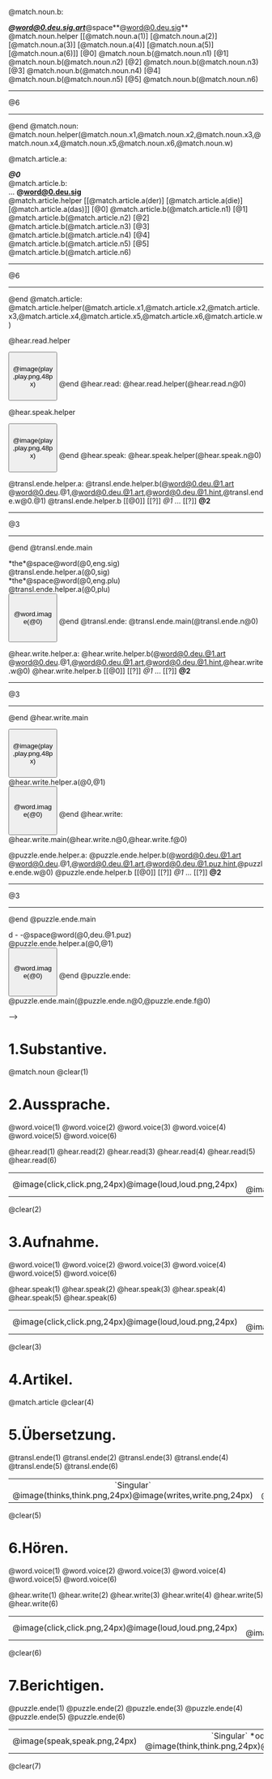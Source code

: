 <!--

author:   Henry Lehmann

email:    henry.lehmann@informatik.tu-freiberg.deu

version:  1

@onload.style: 1

@topic: Noun

@word1.eng.sig: tree
@word1.eng.plu: trees
@word1.deu.sig: Baum
@word1.deu.plu: Bäume
@word1.deu.sig.art: der
@word1.deu.plu.art: die
@word1.deu.sig.hint: - a u -
@word1.deu.plu.hint: - ä - - - -
@word1.deu.sig.puz: u a B m
@word1.deu.plu.puz: ä e u B m e
@word1.deu.sig.hint: B - - -
@word1.deu.plu.hint: - - - - e
@word1.deu.img: baum.png
@word1.deu.sig.voice: baum_s.mp3
@word1.deu.plu.voice: baum_p.mp3

@word2.eng.sig: flower
@word2.eng.plu: flowers
@word2.deu.sig: Blume
@word2.deu.plu: Blumen
@word2.deu.sig.art: die
@word2.deu.plu.art: die
@word2.deu.sig.hint: B - - m e
@word2.deu.plu.hint: - - u - e n
@word2.deu.sig.puz: e u B l m
@word2.deu.plu.puz: l m n B e u
@word2.deu.sig.puz.hint: B - u - e
@word2.deu.plu.puz.hint: B - u - e -
@word2.deu.img: blume.png
@word2.deu.sig.voice: blume_s.mp3
@word2.deu.plu.voice: blume_p.mp3

@word3.eng.sig: house
@word3.eng.plu: houses
@word3.deu.sig: Haus
@word3.deu.plu: Häuser
@word3.deu.sig.art: das
@word3.deu.plu.art: die
@word3.deu.sig.hint: H - -s
@word3.deu.plu.hint:  - ä - - e -
@word3.deu.sig.puz: s u H a
@word3.deu.plu.puz: u H e r ä u
@word3.deu.sig.puz.hint: H - u -
@word3.deu.plu.puz.hint: H - - s - r
@word3.deu.img: haus.png
@word3.deu.sig.voice: haus_s.mp3
@word3.deu.plu.voice: haus_p.mp3

@word4.eng.sig: field
@word4.eng.plu: fields
@word4.deu.sig: Wiese
@word4.deu.plu: Wiesen
@word4.deu.sig.art: die
@word4.deu.plu.art: die
@word4.deu.sig.hint: - - e - e
@word4.deu.plu.hint: - i - - e n
@word4.deu.sig.puz: s W e i e
@word4.deu.plu.puz: s W e e n i
@word4.deu.sig.puz.hint: W - - -
@word4.deu.plu.puz.hint: - - - - e n
@word4.deu.img: wiese.png
@word4.deu.sig.voice: wiese_s.mp3
@word4.deu.plu.voice: wiese_p.mp3

@word5.eng.sig: light
@word5.eng.plu: lights
@word5.deu.sig: Licht
@word5.deu.plu: Lichter
@word5.deu.sig.art: das
@word5.deu.plu.art: die
@word5.deu.sig.hint: - - c h -
@word5.deu.plu.hint: L - - - t e r
@word5.deu.sig.puz: h L c i t
@word5.deu.plu.puz: i h c t L e r
@word5.deu.sig.puz.hint: L - - - -
@word5.deu.plu.puz.hint: - i - - - e r
@word5.deu.img: licht.png
@word5.deu.sig.voice: licht_s.mp3
@word5.deu.plu.voice: licht_p.mp3

@word6.eng.sig: apple
@word6.eng.plu: apples
@word6.deu.sig: Apfel
@word6.deu.plu: Äpfel
@word6.deu.sig.art: der
@word6.deu.plu.art: die
@word6.deu.sig.hint: - - f - l
@word6.deu.plu.hint: Ä - - - l
@word6.deu.sig.puz: p e A l f
@word6.deu.plu.puz: f e p l Ä
@word6.deu.sig.puz.hint: - p - e -
@word6.deu.plu.puz.hint: - - f e -
@word6.deu.img: apfel.png
@word6.deu.sig.voice: apfel_s.mp3
@word6.deu.plu.voice: apfel_p.mp3

@match.noun.n1: 6
@match.noun.n2: 1
@match.noun.n3: 4
@match.noun.n4: 2
@match.noun.n5: 3
@match.noun.n6: 5
@match.noun.x1: ( ) ( ) ( ) ( ) ( ) (X)
@match.noun.x2: (X) ( ) ( ) ( ) ( ) ( )
@match.noun.x3: ( ) ( ) ( ) (X) ( ) ( )
@match.noun.x4: ( ) (X) ( ) ( ) ( ) ( )
@match.noun.x5: ( ) ( ) (X) ( ) ( ) ( )
@match.noun.x6: ( ) ( ) ( ) ( ) (X) ( )
@match.noun.w: Yeehaaaaaaaa!

@match.article.n1: 5
@match.article.n2: 4
@match.article.n3: 1
@match.article.n4: 3
@match.article.n5: 6
@match.article.n6: 2
@match.article.x1: ( ) ( ) (X)
@match.article.x2: ( ) (X) ( )
@match.article.x3: (X) ( ) ( )
@match.article.x4: ( ) ( ) (X)
@match.article.x5: (X) ( ) ( )
@match.article.x6: ( ) (X) ( )
@match.article.w: Sehr gut!

@hear.read.n1: 1
@hear.read.n2: 4
@hear.read.n3: 2
@hear.read.n4: 6
@hear.read.n5: 5
@hear.read.n6: 3
@hear.speak.n1: 2
@hear.speak.n2: 4
@hear.speak.n3: 6
@hear.speak.n4: 1
@hear.speak.n5: 5
@hear.speak.n6: 3

@transl.ende.n1: 3
@transl.ende.n2: 1
@transl.ende.n3: 4
@transl.ende.n4: 6
@transl.ende.n5: 5
@transl.ende.n6: 2
@transl.ende.w1.sig: Supii!
@transl.ende.w1.plu: Weiter so!
@transl.ende.w2.sig: Genau!
@transl.ende.w2.plu: Das ist dr Plural!
@transl.ende.w3.sig: Gut Gemacht!
@transl.ende.w3.plu: Gut Gemacht; :-)
@transl.ende.w4.sig: Ayaya! :-p
@transl.ende.w4.plu: Yeeehaaa!
@transl.ende.w5.sig: Miau!
@transl.ende.w5.plu: Miaaaau!
@transl.ende.w6.sig: Toll!
@transl.ende.w6.plu: Töller!

@hear.write.n1: 5
@hear.write.n2: 4
@hear.write.n3: 2
@hear.write.n4: 1
@hear.write.n5: 3
@hear.write.n6: 6
@hear.write.f1: sig
@hear.write.f2: plu
@hear.write.f3: plu
@hear.write.f4: sig
@hear.write.f5: sig
@hear.write.f6: plu
@hear.write.w1: Wooopie! :-D
@hear.write.w2: Gutii!
@hear.write.w3: Gutiiiiiii!
@hear.write.w4: Ayaya! ;-)
@hear.write.w5: Miau, Miau.
@hear.write.w6: Yesssss!

@puzzle.ende.n1: 4
@puzzle.ende.n2: 2
@puzzle.ende.n3: 1
@puzzle.ende.n4: 3
@puzzle.ende.n5: 6
@puzzle.ende.n6: 5
@puzzle.ende.f1: sig
@puzzle.ende.f2: plu
@puzzle.ende.f3: plu
@puzzle.ende.f4: sig
@puzzle.ende.f5: sig
@puzzle.ende.f6: plu
@puzzle.ende.w1: Super! :-D
@puzzle.ende.w2: Weiter so!
@puzzle.ende.w3: Gut Gemacht!
@puzzle.ende.w4: Ayaya!
@puzzle.ende.w5: Miau!
@puzzle.ende.w6: Toll! ;-)



@onload
(() => {
	var ltoc = document.getElementsByClassName("lia-toc")[0];
	var lfooter = document.getElementsByClassName("lia-footer")[0];
	var lnav = document.getElementById("lia-toolbar-nav");
	lnav.style.display = "none";
	lfooter.style.display = "none";
	ltoc.style.display = "none";
})();
@end



@clear
<p style="text-align: right;">
<button id="lia-clear" style="height: 96px; width: 96px;">@image(clear,clear.png,48px)</button>
<script>
document.getElementById("lia-clear").addEventListener(
	"click",
	() => {
		var num = String(document.location.href).split("#");
		var part = num[0].split("?");
		var lia = part[0];
		var base = part[1];
		document.location.href = lia + "?" + base + "?" + new Date()/1.0 + "#" + num[1];
	}
);
(() => {
	var num = String(document.location.href).split("#");
	var part = num[0].split("?");
	var lia = part[0];
	var base = part[1];
	if (part.length == 2 || part[2].split("&")[0] != "@0")
	{
		document.location.href = lia + "?" + base + "?@0&" + new Date()/1.0 + "#" + num[1];
	}
	else
	{
		var ltoc = document.getElementsByClassName("lia-toc")[0];
		var lfooter = document.getElementsByClassName("lia-footer")[0];
		var lnav = document.getElementById("lia-toolbar-nav");
		lnav.style.display = "none";
		lfooter.style.display = "none";
		ltoc.style.display = "none";
	}
})();
</script>
</p>
@end


@space: <span style="display:inline-block; width: 8px;"></span>
@word: @word@0.@1
@word.image.helper: <img src="www/@2/@1" width="48px" id="lia-word-image@0">
@word.image: @word.image.helper(@0,@word@0.deu.img,@topic)
@word.voice.helper: <audio src="www/@3/@2" preload="auto" id="lia-word-voice-@1@0"></audio>
@word.voice: @word.voice.helper(@0,sig,@word@0.deu.sig.voice,@topic) @word.voice.helper(@0,plu,@word@0.deu.plu.voice,@topic)
@audio: <audio src="www/mp3/@1" preload="auto" id="lia-audio-@0"></audio>
@image: <img src="www/img/@1" width="@2" id="lia-image-@0">



@match.noun.a: <div>*the*@space@word@0.eng.sig</div><!-- style = "transform: rotate(-67.5deg);" -->
@match.noun.b: <div>***@word@0.deu.sig.art***@space**@word@0.deu.sig**</div>
@match.noun.helper
[[@match.noun.a(1)] [@match.noun.a(2)] [@match.noun.a(3)] [@match.noun.a(4)] [@match.noun.a(5)] [@match.noun.a(6)]]
[@0] @match.noun.b(@match.noun.n1)
[@1] @match.noun.b(@match.noun.n2)
[@2] @match.noun.b(@match.noun.n3)
[@3] @match.noun.b(@match.noun.n4)
[@4] @match.noun.b(@match.noun.n5)
[@5] @match.noun.b(@match.noun.n6)
***********************************
@6
***********************************
@end
@match.noun: @match.noun.helper(@match.noun.x1,@match.noun.x2,@match.noun.x3,@match.noun.x4,@match.noun.x5,@match.noun.x6,@match.noun.w)



@match.article.a: <div>***@0***</div><!-- style = "transform: rotate(-22.5deg);" -->
@match.article.b: <div>... **@word@0.deu.sig**</div>
@match.article.helper
[[@match.article.a(der)] [@match.article.a(die)] [@match.article.a(das)]]
[@0] @match.article.b(@match.article.n1)
[@1] @match.article.b(@match.article.n2)
[@2] @match.article.b(@match.article.n3)
[@3] @match.article.b(@match.article.n4)
[@4] @match.article.b(@match.article.n5)
[@5] @match.article.b(@match.article.n6)
***********************************
@6
***********************************
@end
@match.article: @match.article.helper(@match.article.x1,@match.article.x2,@match.article.x3,@match.article.x4,@match.article.x5,@match.article.x6,@match.article.w)



@hear.read.helper
<tr><td style="text-align: center; vertical-align: middle;">
<button id="lia-hear-read-play@0" style="height: 96px; width: 96px;">@image(play,play.png,48px)</button>
</td><td style="text-align: center; vertical-align: middle;">
<div class="lia-hear-read-play@0" style="display: none;">***@word(@0,deu.sig.art)***@space**@word(@0,deu.sig)**</div>
</td><td style="text-align: center; vertical-align: middle;">
<div class="lia-hear-read-play@0" style="display: none;">***@word(@0,deu.plu.art)***@space**@word(@0,deu.plu)**</div>
</td><td style="text-align: center; vertical-align: middle;">
<div class="lia-hear-read-play@0" style="display: none;">@word.image(@0)</div>
</td><td style="text-align: center; vertical-align: middle;">
<script>
document.getElementById("lia-hear-read-play@0").addEventListener(
	"click",
	() => {
		Array.from(document.getElementsByClassName("lia-hear-read-play@0")).forEach(
			elem => { elem.style.display = "inline-block"; }
		);
		var media1 = document.getElementById("lia-word-voice-sig@0");
		var media2 = document.getElementById("lia-word-voice-plu@0");
		if (media1.paused && media2.paused) {
			media1.play();
			setTimeout(() => { media2.play(); }, media1.duration*1000.0);
		}
	}
);
</script>
</td></tr>
@end
@hear.read: @hear.read.helper(@hear.read.n@0)



@hear.speak.helper
<tr><td style="text-align: center; vertical-align: middle;">
<button id="lia-hear-speak-play@0" style="height: 96px; width: 96px;">@image(play,play.png,48px)</button>
</td><td style="text-align: center; vertical-align: middle;">
<div class="lia-hear-speak-play@0" style="display: none;">***@word(@0,deu.sig.art)***@space**@word(@0,deu.sig)**</div>
</td><td style="text-align: center; vertical-align: middle;">
<div class="lia-hear-speak-play@0" style="display: none;">***@word(@0,deu.plu.art)***@space**@word(@0,deu.plu)**</div>
</td><td style="text-align: center; vertical-align: middle;">
<div class="lia-hear-speak-play@0" style="display: none;"><button class="lia-hear-speak-recbtn" id="lia-hear-speak-record@0" style="height: 96px; width: 96px;">@image(recmic@0,record.png,48px)@image(recspeaka@0,speak0.png,48px)@image(recspeakb@0,speak1.png,48px)@image(recspeakc@0,speak2.png,48px)@image(recspeakd@0,speak3.png,48px)@image(recloud@0,loud.png,48px)</button></div>
</td><td style="text-align: center; vertical-align: middle;">
<div class="lia-hear-speak-play@0" style="display: none;"><button class="lia-hear-speak-recbtn" id="lia-hear-speak-listen@0" style="height: 96px; width: 96px;">@image(rectape@0,audio.png,48px)@image(rechear@0,hear.png,48px)</button></div>
</td><td style="text-align: center; vertical-align: middle;">
<script>
var recorder_obj@0 = null;
var recorder_data@0 = [ ];
var recorder_audio@0 = new Audio;
var recorder_btn@0 = ( (e, a, b) => {
	document.getElementById("lia-image-recmic@0").style.display    = ( a == 0 ? "inline-block" : "none");
	document.getElementById("lia-image-recspeaka@0").style.display = ( a == 1 ? "inline-block" : "none");
	document.getElementById("lia-image-recspeakb@0").style.display = ( a == 2 ? "inline-block" : "none");
	document.getElementById("lia-image-recspeakc@0").style.display = ( a == 3 ? "inline-block" : "none");
	document.getElementById("lia-image-recspeakd@0").style.display = ( a == 4 ? "inline-block" : "none");
	document.getElementById("lia-image-recloud@0").style.display   = ( a == 5 ? "inline-block" : "none");
	document.getElementById("lia-image-rectape@0").style.display   = ( b == 0 ? "inline-block" : "none");
	document.getElementById("lia-image-rechear@0").style.display   = ( b == 1 ? "inline-block" : "none");
	//~ Array.from(document.getElementsByClassName("lia-hear-speak-recbtn")).forEach(elem => { elem.disabled = !e; });
});
var recorder_func@0 = (stream => {
	recorder_obj@0 = new MediaRecorder(stream);
	recorder_obj@0.addEventListener(
		"dataavailable",
		event => {
			recorder_data@0.push(event.data);
		}
	);
	recorder_obj@0.addEventListener(
		"start",
		() => {
			recorder_data@0 = [ ];
		}
	);
	recorder_obj@0.addEventListener(
		"stop",
		() => {
			const blob = new Blob(recorder_data@0);
			const aurl = URL.createObjectURL(blob);
			recorder_audio@0 = new Audio(aurl);
			recorder_audio@0.play();
		}
	);
	recorder_obj@0.start();
	recorder_obj@0.stop();
	if (@0 == 6) alert("Der Rekorder funktioniert jetzt. Lets go!");
});
navigator.getWebcam = (navigator.getUserMedia || navigator.webKitGetUserMedia || navigator.moxGetUserMedia || navigator.mozGetUserMedia || navigator.msGetUserMedia);
if (navigator.mediaDevices.getUserMedia) {
	navigator.mediaDevices.getUserMedia({audio: true, video: false}).then(recorder_func@0)
	.catch(function (e) { logError(e.name + ": " + e.message); });
} else {
	navigator.getWebcam({audio: true, video: false}, recorder_func@0,
	function () { logError("Web cam is not accessible."); });
};
document.getElementById("lia-hear-speak-record@0").addEventListener(
	"click",
	() => {
		recorder_btn@0(false, 1, 0);
		recorder_obj@0.start();
		setTimeout(() => { recorder_obj@0.stop(); }, 4500 );
		setTimeout(() => { recorder_btn@0(false, 2, 0); }, 1500);
		setTimeout(() => { recorder_btn@0(false, 3, 0); }, 2500);
		setTimeout(() => { recorder_btn@0(false, 4, 0); }, 3500);
		setTimeout(() => { recorder_btn@0(false, 5, 1);
			               recorder_obj@0.stop();       }, 4500);
		setTimeout(() => { recorder_btn@0(true, 0, 0); }, 9000);
	}
);
document.getElementById("lia-hear-speak-listen@0").addEventListener(
	"click",
	() => {
		recorder_btn@0(false, 5, 1);
		recorder_audio@0.play();
		setTimeout(() => { recorder_btn@0(true, 0, 0); }, recorder_audio@0.duration*1000.0);
	}
);
document.getElementById("lia-hear-speak-play@0").addEventListener(
	"click",
	() => {
		Array.from(document.getElementsByClassName("lia-hear-speak-play@0")).forEach(
			elem => { elem.style.display = "inline-block"; }
		);
		var media1 = document.getElementById("lia-word-voice-sig@0");
		var media2 = document.getElementById("lia-word-voice-plu@0");
		if (media1.paused && media2.paused) {
			media1.play();
			setTimeout(() => { media2.play(); }, media1.duration*1000.0);
		}
	}
);
recorder_btn@0(true, 0, 0);
</script>
</td></tr>
@end
@hear.speak: @hear.speak.helper(@hear.speak.n@0)



@transl.ende.helper.a: @transl.ende.helper.b(@word@0.deu.@1.art @word@0.deu.@1,@word@0.deu.@1.art,@word@0.deu.@1.hint,@transl.ende.w@0.@1)
@transl.ende.helper.b
[[@0]]
[[?]] *@1* ...
[[?]] **@2**
***********************************
@3
***********************************
@end
@transl.ende.main
<tr><td style="text-align: center; vertical-align: middle;">
*the*@space@word(@0,eng.sig)
<div>
@transl.ende.helper.a(@0,sig)
</div>
</td><td style="text-align: center; vertical-align: middle;">
*the*@space@word(@0,eng.plu)
<div>
@transl.ende.helper.a(@0,plu)
</div>
</td><td style="text-align: center; vertical-align: middle;">
<button id="lia-transl-ende@0" style="height: 96px; width: 96px;">@word.image(@0)<!-- style = "display: none;" --></button>
</td><td style="text-align: center; vertical-align: middle;">
<script>
document.getElementById("lia-transl-ende@0").addEventListener(
	"click",
	() => { document.getElementById("lia-word-image@0").style.display = "inline-block"; }
);
</script>
</td></tr>
@end
@transl.ende: @transl.ende.main(@transl.ende.n@0)



@hear.write.helper.a: @hear.write.helper.b(@word@0.deu.@1.art @word@0.deu.@1,@word@0.deu.@1.art,@word@0.deu.@1.hint,@hear.write.w@0)
@hear.write.helper.b
[[@0]]
[[?]] *@1* ...
[[?]] **@2**
***********************************
@3
***********************************
@end
@hear.write.main
<tr><td style="text-align: center; vertical-align: middle;">
<button id="lia-hear-write-play@0" style="height: 96px; width: 96px;">@image(play,play.png,48px)</button>
</td><td style="text-align: center; vertical-align: middle;">
<div>
@hear.write.helper.a(@0,@1)
</div>
</td><td style="text-align: center; vertical-align: middle;">
<button id="lia-hear-write-show@0" style="height: 96px; width: 96px;">@word.image(@0)<!-- style = "display: none;" --></button>
</td><td style="text-align: center; vertical-align: middle;">
<script>
document.getElementById("lia-hear-write-play@0").addEventListener(
	"click",
	() => {
		var media = document.getElementById("lia-word-voice-@1@0");
		if (media.paused) media.play();
	}
);
document.getElementById("lia-hear-write-show@0").addEventListener(
	"click",
	() => { document.getElementById("lia-word-image@0").style.display = "inline-block"; }
);
</script>
</td></tr>
@end
@hear.write: @hear.write.main(@hear.write.n@0,@hear.write.f@0)



@puzzle.ende.helper.a: @puzzle.ende.helper.b(@word@0.deu.@1.art @word@0.deu.@1,@word@0.deu.@1.art,@word@0.deu.@1.puz.hint,@puzzle.ende.w@0)
@puzzle.ende.helper.b
[[@0]]
[[?]] *@1* ...
[[?]] **@2**
***********************************
@3
***********************************
@end
@puzzle.ende.main
<tr><td style="text-align: center; vertical-align: middle;">
d - -@space@word(@0,deu.@1.puz)
</td><td style="text-align: center; vertical-align: middle;">
<div>
@puzzle.ende.helper.a(@0,@1)
</div>
</td><td style="text-align: center; vertical-align: middle;">
<button id="lia-puzzle-ende@0" style="height: 96px; width: 96px;">@word.image(@0)<!-- style = "display: none;" --></button>
</td><td style="text-align: center; vertical-align: middle;">
<script>
document.getElementById("lia-puzzle-ende@0").addEventListener(
	"click",
	() => { document.getElementById("lia-word-image@0").style.display = "inline-block"; }
);
</script>
</td></tr>
@end
@puzzle.ende: @puzzle.ende.main(@puzzle.ende.n@0,@puzzle.ende.f@0)


-->

# 1.Substantive.<!-- style = "display: none;" -->

@match.noun
@clear(1)

# 2.Aussprache.<!-- style = "display: none;" -->

@word.voice(1)
@word.voice(2)
@word.voice(3)
@word.voice(4)
@word.voice(5)
@word.voice(6)
<table width="100%">
<tr><td style="text-align: center; vertical-align: middle;">
@image(click,click.png,24px)@image(loud,loud.png,24px)
</td><td style="text-align: center; vertical-align: middle;">
<div>`Singular` @image(hears,hear.png,24px)@image(speaks,speak.png,24px)</div>
</td><td style="text-align: center; vertical-align: middle;">
<div>`Plural` @image(hearp,hear.png,24px)@image(speakp,speak.png,24px)</div>
</td><td style="text-align: center; vertical-align: middle;">
<span class="lia-hint-btn" title="show hint" style="cursor: pointer;">help</span>
</td><td style="text-align: center; vertical-align: middle;">
</td></tr>
@hear.read(1)
@hear.read(2)
@hear.read(3)
@hear.read(4)
@hear.read(5)
@hear.read(6)
</table>
@clear(2)

# 3.Aufnahme.<!-- style = "display: none;" -->

@word.voice(1)
@word.voice(2)
@word.voice(3)
@word.voice(4)
@word.voice(5)
@word.voice(6)
<table width="100%">
<tr><td style="text-align: center; vertical-align: middle;">
@image(click,click.png,24px)@image(loud,loud.png,24px)
</td><td style="text-align: center; vertical-align: middle;">
<div>`Singular` @image(hears,hear.png,24px)</div>
</td><td style="text-align: center; vertical-align: middle;">
<div>`Plural` @image(hearp,hear.png,24px)</div>
</td><td style="text-align: center; vertical-align: middle;">
@image(click,click.png,24px)
@image(speak,speak.png,24px)
</td><td style="text-align: center; vertical-align: middle;">
@image(click,click.png,24px)
@image(hear,hear.png,24px)
</td><td style="text-align: center; vertical-align: middle;">
</td></tr>
@hear.speak(1)
@hear.speak(2)
@hear.speak(3)
@hear.speak(4)
@hear.speak(5)
@hear.speak(6)
</table>
@clear(3)

# 4.Artikel.<!-- style = "display: none;" -->

@match.article
@clear(4)

# 5.Übersetzung.<!-- style = "display: none;" -->

<table width="100%">
<tr><td style="text-align: center; vertical-align: middle;">
<div>`Singular` @image(thinks,think.png,24px)@image(writes,write.png,24px)</div>
</td><td style="text-align: center; vertical-align: middle;">
<div>`Plural` @image(thinkp,think.png,24px)@image(writep,write.png,24px)</div>
</td><td style="text-align: center; vertical-align: middle;">
@image(click,click.png,24px)
<span class="lia-hint-btn" title="show hint" style="cursor: pointer;">help</span>
</td><td style="text-align: center; vertical-align: middle;">
</td></tr>
@transl.ende(1)
@transl.ende(2)
@transl.ende(3)
@transl.ende(4)
@transl.ende(5)
@transl.ende(6)
</table>
@clear(5)

# 6.Hören.<!-- style = "display: none;" -->

@word.voice(1)
@word.voice(2)
@word.voice(3)
@word.voice(4)
@word.voice(5)
@word.voice(6)
<table width="100%">
<tr><td style="text-align: center; vertical-align: middle;">
@image(click,click.png,24px)@image(loud,loud.png,24px)
</td><td style="text-align: center; vertical-align: middle;">
<div>`Singular` *oder* `Plural`? @image(hear,hear.png,24px)@image(write,write.png,24px)</div>
</td><td style="text-align: center; vertical-align: middle;">
@image(click,click.png,24px)
<span class="lia-hint-btn" title="show hint" style="cursor: pointer;">help</span>
</td><td style="text-align: center; vertical-align: middle;">
</td></tr>
@hear.write(1)
@hear.write(2)
@hear.write(3)
@hear.write(4)
@hear.write(5)
@hear.write(6)
</table>
@clear(6)

# 7.Berichtigen.<!-- style = "display: none;" -->

<table width="100%">
<tr><td style="text-align: center; vertical-align: middle;">
@image(speak,speak.png,24px)
</td><td style="text-align: center; vertical-align: middle;">
<div>`Singular` *oder* `Plural`? @image(think,think.png,24px)@image(write,write.png,24px)</div>
</td><td style="text-align: center; vertical-align: middle;">
@image(click,click.png,24px)
<span class="lia-hint-btn" title="show hint" style="cursor: pointer;">help</span>
</td></tr>
@puzzle.ende(1)
@puzzle.ende(2)
@puzzle.ende(3)
@puzzle.ende(4)
@puzzle.ende(5)
@puzzle.ende(6)
</table>
@clear(7)
